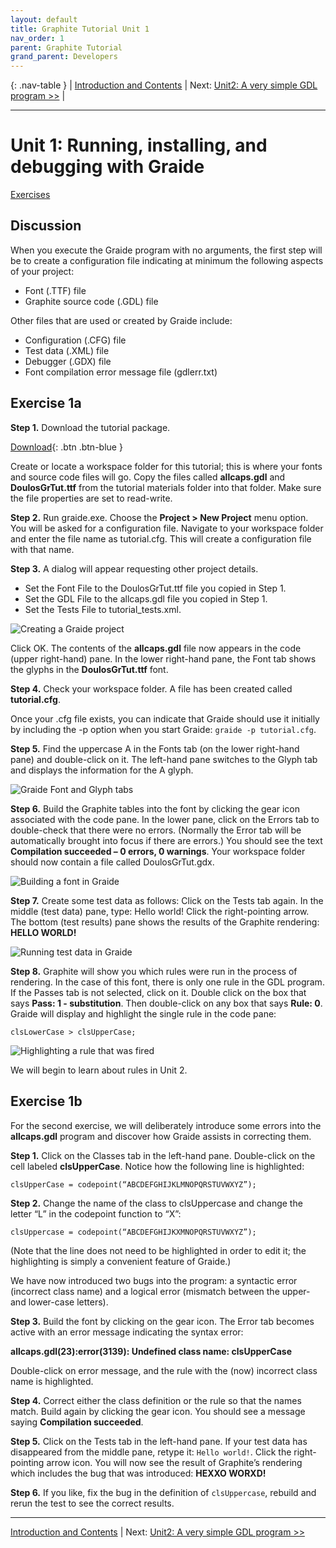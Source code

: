 ```yaml
---
layout: default
title: Graphite Tutorial Unit 1
nav_order: 1
parent: Graphite Tutorial
grand_parent: Developers
---
```


{: .nav-table }
| [Introduction and Contents](../graide_tutorial) | Next: [Unit2: A very simple GDL program >>](graide_tutorial2) |

-----
# Unit 1: Running, installing, and debugging with Graide

[Exercises](graide_tutorial1#exercise-1a)

## Discussion

When you execute the Graide program with no arguments, the first step will be to create a configuration file indicating at minimum the following aspects of your project:

* Font (.TTF) file
* Graphite source code (.GDL) file

Other files that are used or created by Graide include:

* Configuration (.CFG) file
* Test data (.XML) file
* Debugger (.GDX) file
* Font compilation error message file (gdlerr.txt)

## Exercise 1a

**Step 1.** Download the tutorial package.

[Download](../assets/resources/GraphiteTutorialPkg_v6.zip){: .btn .btn-blue }

Create or locate a workspace folder for this tutorial; this is where your fonts and source code files will go. Copy the files called **allcaps.gdl** and **DoulosGrTut.ttf** from the tutorial materials folder into that folder. Make sure the file properties are set to read-write.

**Step 2.** Run graide.exe. Choose the **Project > New Project** menu option. You will be asked for a configuration file. Navigate to your workspace folder and enter the file name as tutorial.cfg. This will create a configuration file with that name.

**Step 3.** A dialog will appear requesting other project details.

* Set the Font File to the DoulosGrTut.ttf file you copied in Step 1.
* Set the GDL File to the allcaps.gdl file you copied in Step 1.
* Set the Tests File to tutorial_tests.xml.

![Creating a Graide project](../assets/images/graide1_1_createProject.png)

Click OK. The contents of the **allcaps.gdl** file now appears in the code (upper right-hand) pane. In the lower right-hand pane, the Font tab shows the glyphs in the **DoulosGrTut.ttf** font.

**Step 4.** Check your workspace folder. A file has been created called **tutorial.cfg**.

Once your .cfg file exists, you can indicate that Graide should use it initially by including the -p option when you start Graide: `graide -p tutorial.cfg`.

**Step 5.** Find the uppercase A in the Fonts tab (on the lower right-hand pane) and double-click on it. The left-hand pane switches to the Glyph tab and displays the information for the A glyph.

![Graide Font and Glyph tabs](../assets/images/graide1_2_glyphTab.png)

**Step 6.** Build the Graphite tables into the font by clicking the gear icon associated with the code pane. In the lower pane, click on the Errors tab to double-check that there were no errors. (Normally the Error tab will be automatically brought into focus if there are errors.) You should see the text **Compilation succeeded – 0 errors, 0 warnings**. Your workspace folder should now contain a file called DoulosGrTut.gdx.

![Building a font in Graide](../assets/images/graide1_3_buildSucceed.png)

**Step 7.** Create some test data as follows: Click on the Tests tab again. In the middle (test data) pane, type: Hello world! Click the right-pointing arrow. The bottom (test results) pane shows the results of the Graphite rendering: **HELLO WORLD!**

![Running test data in Graide](../assets/images/graide1_4_runHelloWorld.png)

**Step 8.** Graphite will show you which rules were run in the process of rendering. In the case of this font, there is only one rule in the GDL program. If the Passes tab is not selected, click on it. Double click on the box that says **Pass: 1 - substitution**. Then double-click on any box that says **Rule: 0**. Graide will display and highlight the single rule in the code pane:

```
clsLowerCase > clsUpperCase;
```

![Highlighting a rule that was fired](../assets/images/graide1_5_clickRule.png)

We will begin to learn about rules in Unit 2.

## Exercise 1b

For the second exercise, we will deliberately introduce some errors into the **allcaps.gdl** program and discover how Graide assists in correcting them.

**Step 1.** Click on the Classes tab in the left-hand pane. Double-click on the cell labeled **clsUpperCase**. Notice how the following line is highlighted:

```
clsUpperCase = codepoint(“ABCDEFGHIJKLMNOPQRSTUVWXYZ”);
```

**Step 2.** Change the name of the class to clsUppercase and change the letter “L” in the codepoint function to “X”:

```
clsUppercase = codepoint(“ABCDEFGHIJKXMNOPQRSTUVWXYZ”);
```

(Note that the line does not need to be highlighted in order to edit it; the highlighting is simply a convenient feature of Graide.)

We have now introduced two bugs into the program: a syntactic error (incorrect class name) and a logical error (mismatch between the upper- and lower-case letters).

**Step 3.** Build the font by clicking on the gear icon. The Error tab becomes active with an error message indicating the syntax error:

**allcaps.gdl(23):error(3139): Undefined class name: clsUpperCase**

Double-click on error message, and the rule with the (now) incorrect class name is highlighted.

**Step 4.** Correct either the class definition or the rule so that the names match. Build again by clicking the gear icon. You should see a message saying **Compilation succeeded**.

**Step 5.** Click on the Tests tab in the left-hand pane. If your test data has disappeared from the middle pane, retype it: `Hello world!`. Click the right-pointing arrow icon. You will now see the result of Graphite’s rendering which includes the bug that was introduced: **HEXXO WORXD!**

**Step 6.** If you like, fix the bug in the definition of `clsUppercase`, rebuild and rerun the test to see the correct results.

-----

[Introduction and Contents](../graide_tutorial) | Next: [Unit2: A very simple GDL program >>](graide_tutorial2)